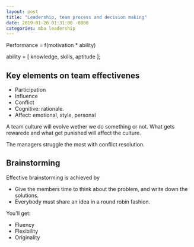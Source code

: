 ```yaml
---
layout: post
title: "Leadership, team process and decision making"
date: 2019-01-26 01:31:00 -0800
categories: mba leadership
---
```


Performance = f(motivation * ability)

ability = [ knowledge, skills, aptitude ];

## Key elements on team effectivenes

- Participation
- Influence
- Conflict
 - Cognitive: rationale.
 - Affect: emotional, style, personal

A team culture will evolve wether we do something or not. What gets rewarede and what get punished will affect the culture.

The managers struggle the most with conflict resolution.

## Brainstorming

Effective brainstorming is achieved by 

- Give the members time to think about the problem, and write down the solutions.
- Everybody must share an idea in a round robin fashion.

You'll get: 

- Fluency
- Flexibility
- Originality




